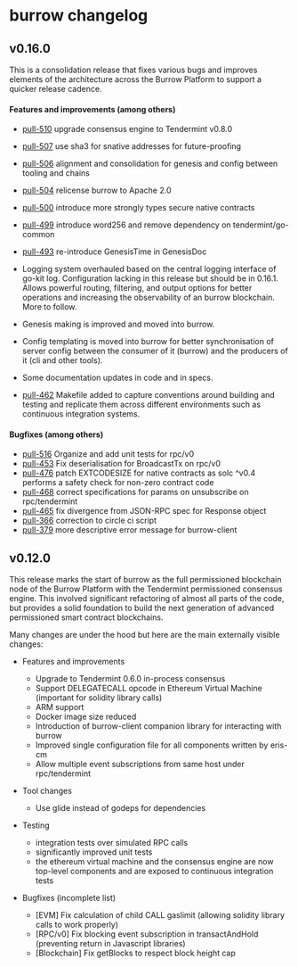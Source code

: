 # burrow changelog
## v0.16.0
This is a consolidation release that fixes various bugs and improves elements
of the architecture across the Burrow Platform to support a quicker release
cadence.

#### Features and improvements (among others)
- [pull-510](https://github.com/monax/burrow/pull/510) upgrade consensus engine to Tendermint v0.8.0
- [pull-507](https://github.com/monax/burrow/pull/507) use sha3 for snative addresses for future-proofing
- [pull-506](https://github.com/monax/burrow/pull/506) alignment and consolidation for genesis and config between tooling and chains
- [pull-504](https://github.com/monax/burrow/pull/504) relicense burrow to Apache 2.0
- [pull-500](https://github.com/monax/burrow/pull/500) introduce more strongly types secure native contracts
- [pull-499](https://github.com/monax/burrow/pull/499) introduce word256 and remove dependency on tendermint/go-common
- [pull-493](https://github.com/monax/burrow/pull/493) re-introduce GenesisTime in GenesisDoc

- Logging system overhauled based on the central logging interface of go-kit log. Configuration lacking in this release but should be in 0.16.1. Allows powerful routing, filtering, and output options for better operations and increasing the observability of an burrow blockchain. More to follow.
- Genesis making is improved and moved into burrow.
- Config templating is moved into burrow for better synchronisation of server config between the consumer of it (burrow) and the producers of it (cli and other tools).
- Some documentation updates in code and in specs.
- [pull-462](https://github.com/monax/burrow/pull/499) Makefile added to capture conventions around building and testing and replicate them across different environments such as continuous integration systems.

#### Bugfixes (among others)
- [pull-516](https://github.com/monax/burrow/pull/516) Organize and add unit tests for rpc/v0
- [pull-453](https://github.com/monax/burrow/pull/453) Fix deserialisation for BroadcastTx on rpc/v0
- [pull-476](https://github.com/monax/burrow/pull/476) patch EXTCODESIZE for native contracts as solc ^v0.4 performs a safety check for non-zero contract code
- [pull-468](https://github.com/monax/burrow/pull/468) correct specifications for params on unsubscribe on rpc/tendermint
- [pull-465](https://github.com/monax/burrow/pull/465) fix divergence from JSON-RPC spec for Response object
- [pull-366](https://github.com/monax/burrow/pull/366) correction to circle ci script
- [pull-379](https://github.com/monax/burrow/pull/379) more descriptive error message for burrow-client

## v0.12.0
This release marks the start of burrow as the full permissioned blockchain node
 of the Burrow Platform with the Tendermint permissioned consensus engine.
 This involved significant refactoring of almost all parts of the code,
 but provides a solid foundation to build the next generation of advanced
 permissioned smart contract blockchains.

 Many changes are under the hood but here are the main externally
 visible changes:

- Features and improvements
  - Upgrade to Tendermint 0.6.0 in-process consensus
  - Support DELEGATECALL opcode in Ethereum Virtual Machine (important for solidity library calls)
  - ARM support
  - Docker image size reduced
  - Introduction of burrow-client companion library for interacting with burrow
  - Improved single configuration file for all components written by eris-cm
  - Allow multiple event subscriptions from same host under rpc/tendermint


- Tool changes  
  - Use glide instead of godeps for dependencies


- Testing
  - integration tests over simulated RPC calls
  - significantly improved unit tests
  - the ethereum virtual machine and the consensus engine are now top-level
  components and are exposed to continuous integration tests


- Bugfixes (incomplete list)
  - [EVM] Fix calculation of child CALL gaslimit (allowing solidity library calls to work properly)
  - [RPC/v0] Fix blocking event subscription in transactAndHold (preventing return in Javascript libraries)
  - [Blockchain] Fix getBlocks to respect block height cap
